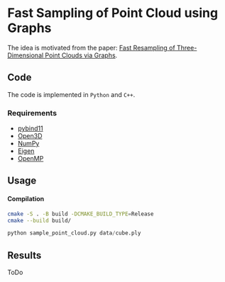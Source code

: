 # Fast Sampling of Point Cloud using Graphs

The idea is motivated from the paper: [Fast Resampling of Three-Dimensional Point Clouds via Graphs](https://ieeexplore.ieee.org/abstract/document/8101025).

## Code
The code is implemented in `Python` and `C++`.

### Requirements
- [pybind11](https://pybind11.readthedocs.io/en/stable/)
- [Open3D](http://www.open3d.org/)
- [NumPy](https://numpy.org/)
- [Eigen](http://eigen.tuxfamily.org/index.php?title=Main_Page)
- [OpenMP](https://www.openmp.org/)

## Usage
#### Compilation
```bash
cmake -S . -B build -DCMAKE_BUILD_TYPE=Release
cmake --build build/
```
```python
python sample_point_cloud.py data/cube.ply
```

## Results
ToDo